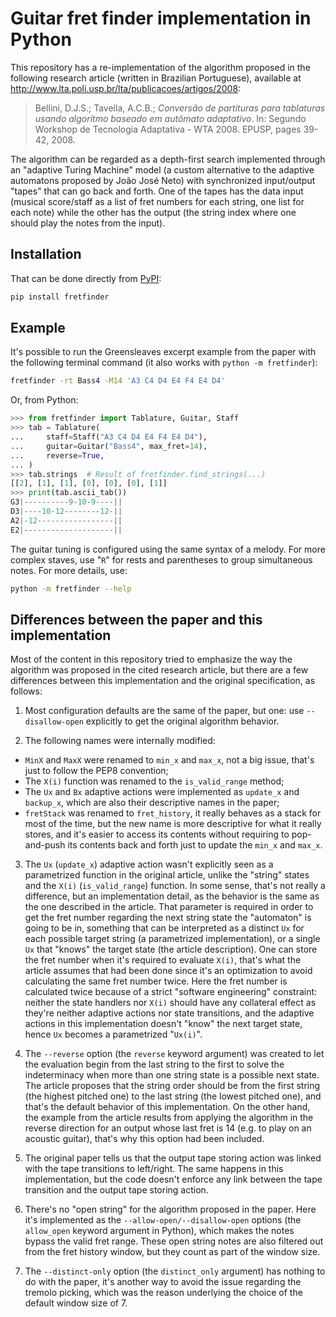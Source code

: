 # Guitar fret finder implementation in Python

This repository has a re-implementation of the algorithm proposed in
the following research article (written in Brazilian Portuguese),
available at <http://www.lta.poli.usp.br/lta/publicacoes/artigos/2008>:

> Bellini, D.J.S.; Tavella, A.C.B.;
> *Conversão de partituras para tablaturas*
> *usando algoritmo baseado em autômato adaptativo*.
> In: Segundo Workshop de Tecnologia Adaptativa - WTA 2008.
> EPUSP, pages 39-42, 2008.

The algorithm can be regarded as a depth-first search
implemented through an "adaptive Turing Machine" model
(a custom alternative to the adaptive automatons
proposed by João José Neto)
with synchronized input/output "tapes" that can go back and forth.
One of the tapes has the data input
(musical score/staff as a list of fret numbers for each string,
one list for each note)
while the other has the output
(the string index where one should play the notes from the input).


## Installation

That can be done
directly from [PyPI](https://pypi.org/project/fretfinder):

```bash
pip install fretfinder
```


## Example

It's possible to run the Greensleaves excerpt example from the paper
with the following terminal command
(it also works with `python -m fretfinder`):

```bash
fretfinder -rt Bass4 -M14 'A3 C4 D4 E4 F4 E4 D4'
```

Or, from Python:

```python
>>> from fretfinder import Tablature, Guitar, Staff
>>> tab = Tablature(
...     staff=Staff("A3 C4 D4 E4 F4 E4 D4"),
...     guitar=Guitar("Bass4", max_fret=14),
...     reverse=True,
... )
>>> tab.strings  # Result of fretfinder.find_strings(...)
[[2], [1], [1], [0], [0], [0], [1]]
>>> print(tab.ascii_tab())
G3|----------9-10-9----||
D3|----10-12--------12-||
A2|-12-----------------||
E2|--------------------||

```

The guitar tuning is configured using the same syntax of a melody.
For more complex staves, use "`R`" for rests
and parentheses to group simultaneous notes.
For more details, use:

```bash
python -m fretfinder --help
```


## Differences between the paper and this implementation

Most of the content in this repository
tried to emphasize the way the algorithm was proposed
in the cited research article,
but there are a few differences between this implementation
and the original specification, as follows:

1. Most configuration defaults are the same of the paper, but one:
   use `--disallow-open` explicitly
   to get the original algorithm behavior.

2. The following names were internally modified:

  - `MinX` and `MaxX` were renamed to `min_x` and `max_x`,
    not a big issue, that's just to follow the PEP8 convention;
  - The `X(i)` function was renamed to the `is_valid_range` method;
  - The `Ux` and `Bx` adaptive actions
    were implemented as `update_x` and `backup_x`,
    which are also their descriptive names in the paper;
  - `fretStack` was renamed to `fret_history`,
    it really behaves as a stack for most of the time,
    but the new name is more descriptive for what it really stores,
    and it's easier to access its contents
    without requiring to pop-and-push its contents back and forth
    just to update the `min_x` and `max_x`.

3. The `Ux` (`update_x`) adaptive action
   wasn't explicitly seen as a parametrized function
   in the original article, unlike the "string" states
   and the `X(i)` (`is_valid_range`) function.
   In some sense, that's not really a difference,
   but an implementation detail,
   as the behavior is the same as the one described in the article.
   That parameter is required in order to get the fret number
   regarding the next string state the "automaton" is going to be in,
   something that can be interpreted as a distinct `Ux`
   for each possible target string (a parametrized implementation),
   or a single `Ux` that "knows" the target state
   (the article description).
   One can store the fret number
   when it's required to evaluate `X(i)`,
   that's what the article assumes that had been done
   since it's an optimization
   to avoid calculating the same fret number twice.
   Here the fret number is calculated twice
   because of a strict "software engineering" constraint:
   neither the state handlers nor `X(i)`
   should have any collateral effect
   as they're neither adaptive actions nor state transitions,
   and the adaptive actions in this implementation
   doesn't "know" the next target state,
   hence `Ux` becomes a parametrized "`Ux(i)`".

4. The `--reverse` option (the `reverse` keyword argument)
   was created to let the evaluation
   begin from the last string to the first
   to solve the indeterminacy
   when more than one string state is a possible next state.
   The article proposes that the string order
   should be from the first string (the highest pitched one)
   to the last string (the lowest pitched one),
   and that's the default behavior of this implementation.
   On the other hand, the example from the article
   results from applying the algorithm in the reverse direction
   for an output whose last fret is 14
   (e.g. to play on an acoustic guitar),
   that's why this option had been included.

5. The original paper tells us that the output tape storing action
   was linked with the tape transitions to left/right.
   The same happens in this implementation,
   but the code doesn't enforce any link between the tape transition
   and the output tape storing action.

6. There's no "open string" for the algorithm proposed in the paper.
   Here it's implemented as the `--allow-open/--disallow-open` options
   (the `allow_open` keyword argument in Python),
   which makes the notes bypass the valid fret range.
   These open string notes are also filtered out
   from the fret history window,
   but they count as part of the window size.

7. The `--distinct-only` option (the `distinct_only` argument)
   has nothing to do with the paper, it's another way
   to avoid the issue regarding the tremolo picking,
   which was the reason underlying the choice
   of the default window size of 7.
